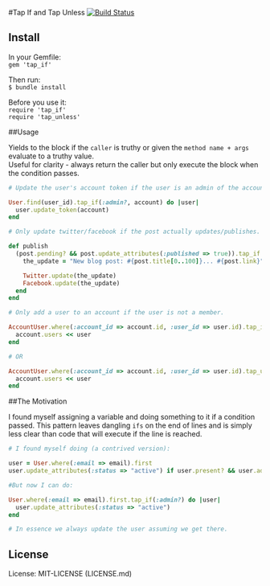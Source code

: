 #Tap If and Tap Unless [![Build Status](https://travis-ci.org/bnorton/tap_if.png?branch=master)](https://travis-ci.org/bnorton/tap_if)

## Install

In your Gemfile:  
    `gem 'tap_if'`  

Then run:  
    `$ bundle install`  

Before you use it:  
    `require 'tap_if'`  
    `require 'tap_unless'`

##Usage

Yields to the block if the `caller` is truthy or given the `method name + args` evaluate to
a truthy value.  
Useful for clarity - always return the caller but only
execute the block when the condition passes.

```ruby
# Update the user's account token if the user is an admin of the account.

User.find(user_id).tap_if(:admin?, account) do |user|
  user.update_token(account)
end

# Only update twitter/facebook if the post actually updates/publishes.

def publish
  (post.pending? && post.update_attributes(:published => true)).tap_if do
    the_update = "New blog post: #{post.title[0..100]}... #{post.link}"

    Twitter.update(the_update)
    Facebook.update(the_update)
  end
end

# Only add a user to an account if the user is not a member.

AccountUser.where(:account_id => account.id, :user_id => user.id).tap_if(:empty?) do |user|
  account.users << user
end

# OR

AccountUser.where(:account_id => account.id, :user_id => user.id).tap_unless(:any?) do |user|
  account.users << user
end
```

##The Motivation

I found myself assigning a variable and doing something to it if a condition passed.
This pattern leaves dangling `ifs` on the end of lines and is simply less clear than
code that will execute if the line is reached.


```ruby
# I found myself doing (a contrived version):

user = User.where(:email => email).first
user.update_attributes(:status => "active") if user.present? && user.admin?

#But now I can do:

User.where(:email => email).first.tap_if(:admin?) do |user|
  user.update_attributes(:status => "active")
end

# In essence we always update the user assuming we get there.
```

## License

License: MIT-LICENSE (LICENSE.md)

